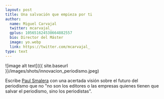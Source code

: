 ```yaml
---
layout: post
title: Una salvación que empieza por ti
author:
  name: Miguel Carvajal
  twitter: mcarvajal_
  gplus: 105651624538664882557 
  bio: Director del Máster
  image: yo.webp
  link: https://twitter.com/mcarvajal_
type: text
---
```

![image alt text]({{ site.baseurl }}/images/shots/innovacion_periodismo.jpeg)

Escribe [Paul Smalera](https://medium.com/technology-liberal-arts/b057af9c483e) con una acertada visión sobre el futuro del periodismo que no "no son los editores o las empresas quienes tienen que salvar el periodismo, sino los periodistas".